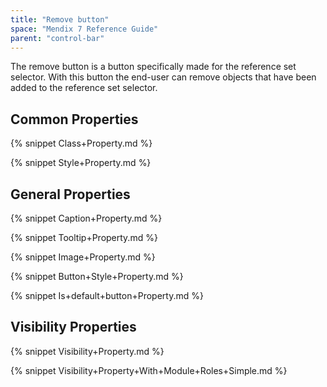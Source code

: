 ```yaml
---
title: "Remove button"
space: "Mendix 7 Reference Guide"
parent: "control-bar"
---
```


The remove button is a button specifically made for the reference set selector. With this button the end-user can remove objects that have been added to the reference set selector.

## Common Properties

{% snippet Class+Property.md %}

{% snippet Style+Property.md %}

## General Properties

{% snippet Caption+Property.md %}

{% snippet Tooltip+Property.md %}

{% snippet Image+Property.md %}

{% snippet Button+Style+Property.md %}

{% snippet Is+default+button+Property.md %}

## Visibility Properties

{% snippet Visibility+Property.md %}

{% snippet Visibility+Property+With+Module+Roles+Simple.md %}
